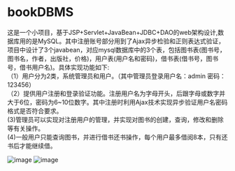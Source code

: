 # bookDBMS
这是一个小项目，基于JSP+Servlet+JavaBean+JDBC+DAO的web架构设计,数据库用的是MySQL。其中注册账号部分用到了Ajax异步检验和正则表达式验证，项目中设计了3个javabean，对应mysql数据库中的3个表，包括图书表(图书号，图书名，作者，出版社，价格)，用户表(用户名和密码)，借书表(借书号，图书号，借书用户名)。具体实现功能如下:</br>
（1）用户分为2类，系统管理员和用户。（其中管理员登录用户名：admin 密码：123456）</br>
（2）提供用户注册和登录验证功能。注册用户名为字母开头，后跟字母或数字并大于6位，密码为6~10位数字。其中注册时利用Ajax技术实现异步验证用户名密码格式是否符合要求。</br>
(3)管理员可以实现对注册用户的管理，并实现对图书的创建，查询，修改和删除等有关操作。</br>
(4)一般用户只能查询图书，并进行借书还书操作，每个用户最多借阅8本，只有还书后才能继续借。</br>

![image](https://github.com/ericdoomed/bookDBMS/blob/master/bookDBMS/WebRoot/pic/bookDBMS.PNG)
![image](https://github.com/ericdoomed/bookDBMS/blob/master/bookDBMS/WebRoot/pic/%E6%8D%95%E8%8E%B7.PNG)
